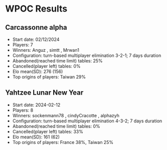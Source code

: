 # WPOC Results

## Carcassonne alpha
- Start date: 02/12/2024
- Players: 7
- Winners: Anguz , simtt , Mrwan1
- Configuration: turn-based multiplayer elimination 3-2-1; 7 days duration
- Abandoned(reached time limit) tables: 25%
- Cancelled(player left) tables: 0%
- Elo mean(SD): 276 (156) 
- Top origins of players: Taiwan 29%

## Yahtzee Lunar New Year 
- Start date: 2024-02-12
- Players: 8
- Winners: sockenmann78 , cindyCracotte , alphazyh
- Configuration: turn-based multiplayer elimination 4-3-2; 7 days duration
- Abandoned(reached time limit) tables: 0%
- Cancelled(player left) tables: 33%
- Elo mean(SD): 161 (62) 
- Top origins of players: France 38%, Taiwan 25%



